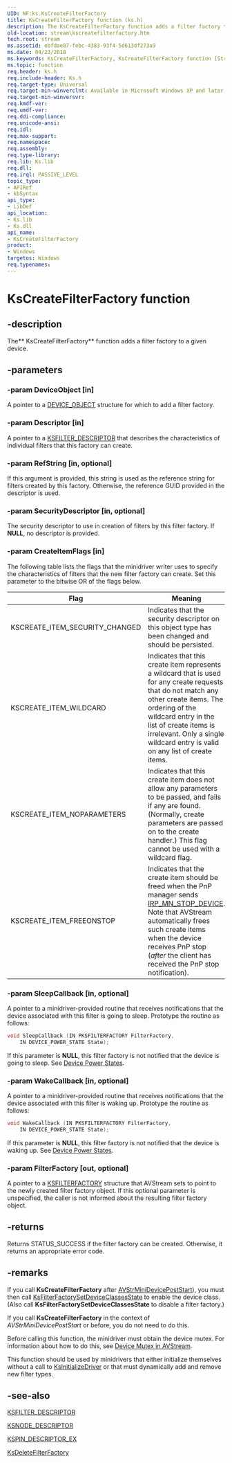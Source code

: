```yaml
---
UID: NF:ks.KsCreateFilterFactory
title: KsCreateFilterFactory function (ks.h)
description: The KsCreateFilterFactory function adds a filter factory to a given device.
old-location: stream\kscreatefilterfactory.htm
tech.root: stream
ms.assetid: ebfdae87-febc-4383-93f4-5d613df273a9
ms.date: 04/23/2018
ms.keywords: KsCreateFilterFactory, KsCreateFilterFactory function [Streaming Media Devices], avfunc_0867c824-52e2-475a-9f36-05e6fba4cdd9.xml, ks/KsCreateFilterFactory, stream.kscreatefilterfactory
ms.topic: function
req.header: ks.h
req.include-header: Ks.h
req.target-type: Universal
req.target-min-winverclnt: Available in Microsoft Windows XP and later operating systems and DirectX 8.0 and later DirectX versions.
req.target-min-winversvr: 
req.kmdf-ver: 
req.umdf-ver: 
req.ddi-compliance: 
req.unicode-ansi: 
req.idl: 
req.max-support: 
req.namespace: 
req.assembly: 
req.type-library: 
req.lib: Ks.lib
req.dll: 
req.irql: PASSIVE_LEVEL
topic_type:
- APIRef
- kbSyntax
api_type:
- LibDef
api_location:
- Ks.lib
- Ks.dll
api_name:
- KsCreateFilterFactory
product:
- Windows
targetos: Windows
req.typenames: 
---
```


# KsCreateFilterFactory function

## -description

The** KsCreateFilterFactory** function adds a filter factory to a given device.

## -parameters

### -param DeviceObject [in]

A pointer to a [DEVICE_OBJECT](https://docs.microsoft.com/windows-hardware/drivers/ddi/content/wdm/ns-wdm-_device_object) structure for which to add a filter factory.

### -param Descriptor [in]

A pointer to a [KSFILTER_DESCRIPTOR](https://docs.microsoft.com/windows-hardware/drivers/ddi/content/ks/ns-ks-_ksfilter_descriptor) that describes the characteristics of individual filters that this factory can create.

### -param RefString [in, optional]

If this argument is provided, this string is used as the reference string for filters created by this factory. Otherwise, the reference GUID provided in the descriptor is used.

### -param SecurityDescriptor [in, optional]

The security descriptor to use in creation of filters by this filter factory. If **NULL**, no descriptor is provided.

### -param CreateItemFlags [in]

The following table lists the flags that the minidriver writer uses to specify the characteristics of filters that the new filter factory can create. Set this parameter to the bitwise OR of the flags below.

| Flag | Meaning |
| --- | --- |
| KSCREATE_ITEM_SECURITY_CHANGED | Indicates that the security descriptor on this object type has been changed and should be persisted. |
| KSCREATE_ITEM_WILDCARD | Indicates that this create item represents a wildcard that is used for any create requests that do not match any other create items. The ordering of the wildcard entry in the list of create items is irrelevant. Only a single wildcard entry is valid on any list of create items. |
| KSCREATE_ITEM_NOPARAMETERS | Indicates that this create item does not allow any parameters to be passed, and fails if any are found. (Normally, create parameters are passed on to the create handler.) This flag cannot be used with a wildcard flag. |
| KSCREATE_ITEM_FREEONSTOP | Indicates that the create item should be freed when the PnP manager sends [IRP_MN_STOP_DEVICE](https://docs.microsoft.com/windows-hardware/drivers/kernel/irp-mn-stop-device). Note that AVStream automatically frees such create items when the device receives PnP stop (*after* the client has received the PnP stop notification). |

### -param SleepCallback [in, optional]

A pointer to a minidriver-provided routine that receives notifications that the device associated with this filter is going to sleep. Prototype the routine as follows:

```cpp
void SleepCallback (IN PKSFILTERFACTORY FilterFactory,
    IN DEVICE_POWER_STATE State);
```

If this parameter is **NULL**, this filter factory is not notified that the device is going to sleep. See [Device Power States](https://docs.microsoft.com/windows-hardware/drivers/kernel/device-power-states).

### -param WakeCallback [in, optional]

A pointer to a minidriver-provided routine that receives notifications that the device associated with this filter is waking up. Prototype the routine as follows:

```cpp
void WakeCallback (IN PKSFILTERFACTORY FilterFactory,
    IN DEVICE_POWER_STATE State);
```

If this parameter is **NULL**, this filter factory is not notified that the device is waking up. See [Device Power States](https://docs.microsoft.com/windows-hardware/drivers/kernel/device-power-states).

### -param FilterFactory [out, optional]

A pointer to a [KSFILTERFACTORY](https://docs.microsoft.com/windows-hardware/drivers/ddi/content/ks/ns-ks-_ksfilterfactory) structure that AVStream sets to point to the newly created filter factory object. If this optional parameter is unspecified, the caller is not informed about the resulting filter factory object.

## -returns

Returns STATUS_SUCCESS if the filter factory can be created. Otherwise, it returns an appropriate error code.

## -remarks

If you call **KsCreateFilterFactory** after [AVStrMiniDevicePostStart](https://docs.microsoft.com/windows-hardware/drivers/ddi/content/ks/nc-ks-pfnksdevice)), you must then call [KsFilterFactorySetDeviceClassesState](https://docs.microsoft.com/windows-hardware/drivers/ddi/content/ks/nf-ks-ksfilterfactorysetdeviceclassesstate) to enable the device class. (Also call **KsFilterFactorySetDeviceClassesState** to disable a filter factory.)

If you call **KsCreateFilterFactory** in the context of *AVStrMiniDevicePostStart* or before, you do not need to do this.

Before calling this function, the minidriver must obtain the device mutex. For information about how to do this, see [Device Mutex in AVStream](https://docs.microsoft.com/windows-hardware/drivers/stream/device-mutex-in-avstream).

This function should be used by minidrivers that either initialize themselves without a call to [KsInitializeDriver](https://docs.microsoft.com/windows-hardware/drivers/ddi/content/ks/nf-ks-ksinitializedriver) or that must dynamically add and remove new filter types.

## -see-also

[KSFILTER_DESCRIPTOR](https://docs.microsoft.com/windows-hardware/drivers/ddi/content/ks/ns-ks-_ksfilter_descriptor)

[KSNODE_DESCRIPTOR](https://docs.microsoft.com/windows-hardware/drivers/ddi/content/ks/ns-ks-_ksnode_descriptor)

[KSPIN_DESCRIPTOR_EX](https://docs.microsoft.com/windows-hardware/drivers/ddi/content/ks/ns-ks-_kspin_descriptor_ex)

[KsDeleteFilterFactory](https://docs.microsoft.com/windows-hardware/drivers/ddi/content/ks/nf-ks-ksdeletefilterfactory)
